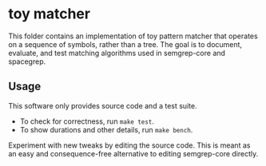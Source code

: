 # toy matcher

This folder contains an implementation of toy pattern matcher that
operates on a sequence of symbols, rather than a tree. The
goal is to document, evaluate, and test matching
algorithms used in semgrep-core and spacegrep.

## Usage

This software only provides source code and a test suite.

- To check for correctness, run `make test`.
- To show durations and other details, run `make bench`.

Experiment with new tweaks by editing the source code. This is meant
as an easy and consequence-free alternative to editing semgrep-core
directly.
